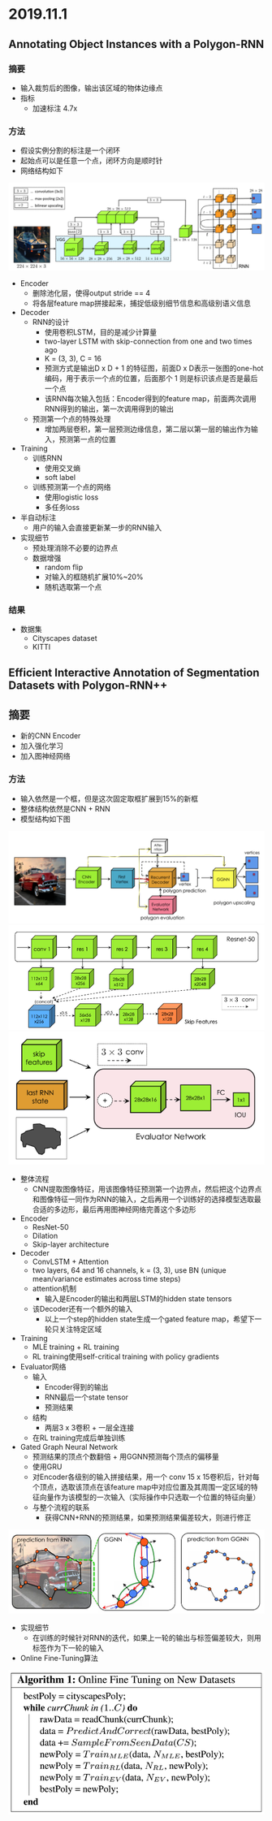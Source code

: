 # 2019.11.1
## Annotating Object Instances with a Polygon-RNN
### 摘要
- 输入裁剪后的图像，输出该区域的物体边缘点
- 指标
    - 加速标注 4.7x

### 方法
- 假设实例分割的标注是一个闭环
- 起始点可以是任意一个点，闭环方向是顺时针
- 网络结构如下

<img src="pictures/1_1.png" />

- Encoder
    - 删除池化层，使得output stride == 4
    - 将各层feature map拼接起来，捕捉低级别细节信息和高级别语义信息
- Decoder
    - RNN的设计
        - 使用卷积LSTM，目的是减少计算量
        - two-layer LSTM with skip-connection from one and two times ago
        - K = (3, 3), C = 16
        - 预测方式是输出D x D + 1 的特征图，前面D x D表示一张图的one-hot编码，用于表示一个点的位置，后面那个 1 则是标识该点是否是最后一个点
        - 该RNN每次输入包括：Encoder得到的feature map，前面两次调用RNN得到的输出，第一次调用得到的输出
    - 预测第一个点的特殊处理
        - 增加两层卷积，第一层预测边缘信息，第二层以第一层的输出作为输入，预测第一点的位置
- Training
    - 训练RNN
        - 使用交叉熵
        - soft label
    - 训练预测第一个点的网络
        - 使用logistic loss
        - 多任务loss
- 半自动标注
    - 用户的输入会直接更新某一步的RNN输入
- 实现细节
    - 预处理消除不必要的边界点
    - 数据增强
        - random flip
        - 对输入的框随机扩展10%~20%
        - 随机选取第一个点
### 结果
- 数据集
    - Cityscapes dataset
    - KITTI

## Efficient Interactive Annotation of Segmentation Datasets with Polygon-RNN++
## 摘要
- 新的CNN Encoder
- 加入强化学习
- 加入图神经网络
### 方法
- 输入依然是一个框，但是这次固定取框扩展到15%的新框
- 整体结构依然是CNN + RNN
- 模型结构如下图

<img src="pictures/2_1.png" />

<img src="pictures/2_2.png" />

<img src="pictures/2_3.png" />

- 整体流程
    - CNN提取图像特征，用该图像特征预测第一个边界点，然后把这个边界点和图像特征一同作为RNN的输入，之后再用一个训练好的选择模型选取最合适的多边形，最后再用图神经网络完善这个多边形
- Encoder
    - ResNet-50
    - Dilation
    - Skip-layer architecture
- Decoder
    - ConvLSTM + Attention
    - two layers, 64 and 16 channels, k = (3, 3), use BN (unique mean/variance estimates across time steps)
    - attention机制
        - 输入是Encoder的输出和两层LSTM的hidden state tensors
    - 该Decoder还有一个额外的输入
        - 以上一个step的hidden state生成一个gated feature map，希望下一轮只关注特定区域
- Training
    - MLE training + RL training
    - RL training使用self-critical training with policy gradients
- Evaluator网络
    - 输入
        - Encoder得到的输出
        - RNN最后一个state tensor
        - 预测结果
    - 结构
        - 两层3 x 3卷积 + 一层全连接
    - 在RL training完成后单独训练
- Gated Graph Neural Network
    - 预测结果的顶点个数翻倍 + 用GGNN预测每个顶点的偏移量
    - 使用GRU
    - 对Encoder各级别的输入拼接结果，用一个 conv 15 x 15卷积后，针对每个顶点，选取该顶点在该feature map中对应位置及其周围一定区域的特征向量作为该模型的一次输入（实际操作中只选取一个位置的特征向量）
    - 与整个流程的联系
        - 获得CNN+RNN的预测结果，如果预测结果偏差较大，则进行修正

<img src="pictures/2_4.png" />

- 实现细节
    - 在训练的时候针对RNN的迭代，如果上一轮的输出与标签偏差较大，则用标签作为下一轮的输入
- Online Fine-Tuning算法

<img src="pictures/2_5.png" />

